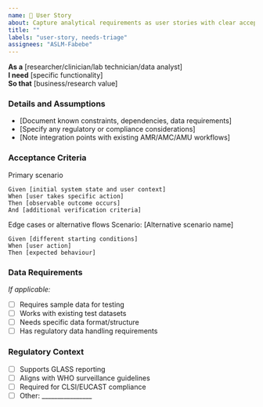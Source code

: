 ```yaml
---
name: 📖 User Story
about: Capture analytical requirements as user stories with clear acceptance criteria using Gherkin syntax.
title: ""
labels: "user-story, needs-triage"
assignees: "ASLM-Fabebe"
---
```


**As a** [researcher/clinician/lab technician/data analyst]  
**I need** [specific functionality]  
**So that** [business/research value]  

### Details and Assumptions  
* [Document known constraints, dependencies, data requirements]
* [Specify any regulatory or compliance considerations]
* [Note integration points with existing AMR/AMC/AMU workflows]

### Acceptance Criteria  
Primary scenario
```gherkin
Given [initial system state and user context]
When [user takes specific action]
Then [observable outcome occurs]
And [additional verification criteria]
```

Edge cases or alternative flows
Scenario: [Alternative scenario name]
```gherkin
Given [different starting conditions]
When [user action]
Then [expected behaviour]
```

### Data Requirements
_If applicable:_
- [ ] Requires sample data for testing
- [ ] Works with existing test datasets
- [ ] Needs specific data format/structure
- [ ] Has regulatory data handling requirements

### Regulatory Context
- [ ] Supports GLASS reporting
- [ ] Aligns with WHO surveillance guidelines
- [ ] Required for CLSI/EUCAST compliance  
- [ ] Other: ________________
